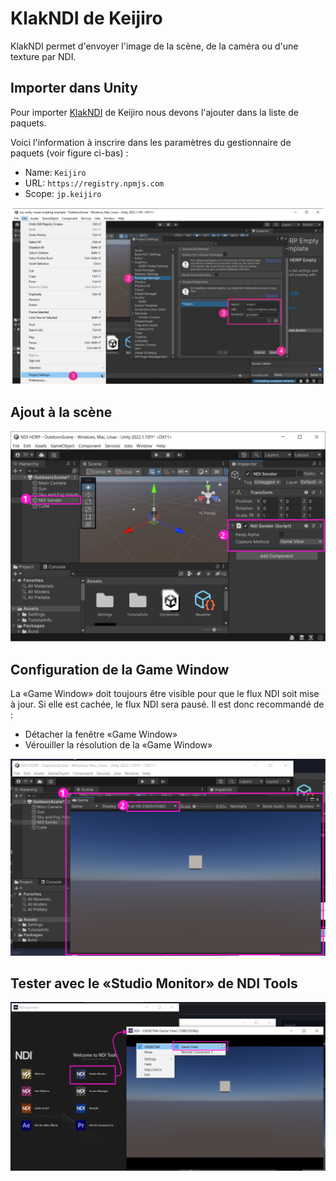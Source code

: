 # KlakNDI de Keijiro

KlakNDI permet d'envoyer l'image de la scène, de la caméra ou d'une texture par NDI.

## Importer dans Unity

Pour importer [KlakNDI](https://github.com/keijiro/KlakNDI) de Keijiro nous devons l'ajouter dans la liste de paquets.

Voici l'information à inscrire dans les paramètres du gestionnaire de paquets (voir figure ci-bas) :
* Name: `Keijiro`
* URL: `https://registry.npmjs.com`
* Scope: `jp.keijiro`

![Ajoutez le régistre de paquets de Keijiro](./Diapositive1.SVG)

## Ajout à la scène

![Créez un GameObject que vous nommez «NDI Sender» et ajoutez-y le Script «NDI Sender» tout en sélectionnant le mode de capture «Game View»](./klakndi_ajout_scene.svg)

## Configuration de la Game Window

La «Game Window» doit toujours être visible pour que le flux NDI soit mise à jour. Si elle est cachée, le flux NDI sera pausé. Il est donc recommandé de :
* Détacher la fenêtre «Game Window»
* Vérouiller la résolution de la «Game Window»

![Détachez la «Game Window» et vérouillez sa résolution](./klakndi_game_window.svg)

## Tester avec le «Studio Monitor» de NDI Tools

![Visualisez le flux NDI de KlakNDI avec le «Studio Monitor» de NDI Tools](./klakndi_ndistudiomonitor.svg)